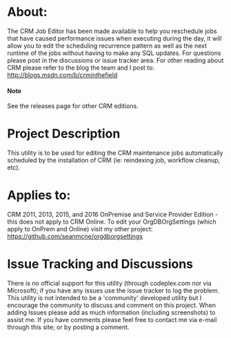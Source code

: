 # About:
The CRM Job Editor has been made available to help you reschedule jobs that have caused performance issues when executing during the day, it will allow you to edit the scheduling recurrence pattern as well as the next runtime of the jobs without having to make any SQL updates. For questions please post in the discussions or issue tracker area. For other reading about CRM please refer to the blog the team and I post to: http://blogs.msdn.com/b/crminthefield

#### Note
See the releases page for other CRM editions. 

# Project Description
This utility is to be used for editing the CRM maintenance jobs automatically scheduled by the installation of CRM (ie: reindexing job, workflow cleanup, etc). 

# Applies to:
CRM 2011, 2013, 2015, and 2016 OnPremise and Service Provider Edition - this does not apply to CRM Online. To edit your OrgDBOrgSettings (which apply to OnPrem and Online) visit my other project: https://github.com/seanmcne/orgdborgsettings

# Issue Tracking and Discussions
There is no official support for this utility (through codeplex.com nor via Microsoft); if you have any issues use the issue tracker to log the problem. This utility is not intended to be a 'community' developed utility but I encourage the community to discuss and comment on this project. When adding Issues please add as much information (including screenshots) to assist me. If you have comments please feel free to contact me via e-mail through this site; or by posting a comment. 
